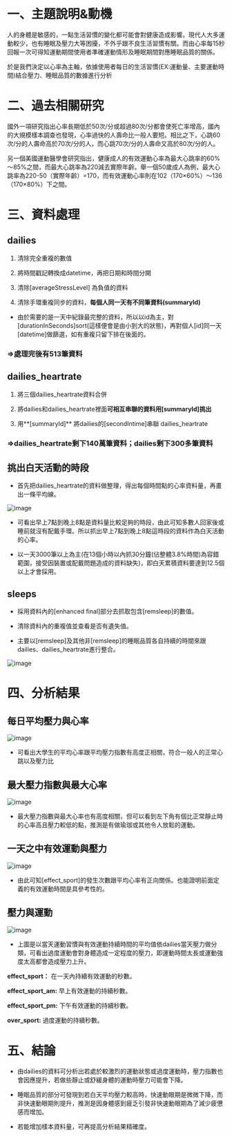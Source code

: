 # 一、主題說明&動機

人的身體是敏感的，一點生活習慣的變化都可能會對健康造成影響。現代人大多運動較少，也有睡眠及壓力大等困擾，不外乎跟不良生活習慣有關。而由心率每15秒回報一次可得知運動期間使用者準確運動情形及睡眠期間對應睡眠品質的關係。

於是我們決定以心率為主軸，依據使用者每日的生活習慣(EX:運動量、主要運動時間)結合壓力、睡眠品質的數據進行分析

# 二、過去相關研究

國外一項研究指出心率長期低於50次/分或超過80次/分都會使死亡率增高，國內的大規模樣本調查也發現，心率過快的人壽命比一般人要短。相比之下，心跳60次/分的人壽命高於70次/分的人，而心跳70次/分的人壽命又高於80次/分的人。

另一個美國運動醫學會研究指出，健康成人的有效運動心率為最大心跳率的60%～85%之間，而最大心跳率為220減去實際年齡。舉一個50歲成人為例，最大心跳率為220-50（實際年齡）=170，而有效運動心率則在102（170×60%）～136（170×80%）下之間。

# 三、資料處理

## dailies

1. 清除完全重複的數值

2. 將時間戳記轉換成datetime，再把日期和時間分開

3. 清除[averageStressLevel] 為負值的資料

4. 清除手環重複同步的資料，**每個人同一天有不同筆資料(summaryId)**

* 由於需要的是一天中紀錄最完整的資料，所以以id為主，對[durationInSeconds]sort(這樣便會是由小到大的狀態)，再對個人[id]同一天[datetime]做篩選，如有重複只留下排在後面的。

### =>處理完後有513筆資料

## dailies_heartrate

1. 將三個dailies_heartrate資料合併

2. 將dailies和dailies_heartrate裡面**可相互串聯的資料用[summaryId]挑出**
    
3. 用**[summaryId]** 將dailies的[secondIntime]串聯 dailies_heartrate

### =>dailies_heartrate剩下140萬筆資料；dailies剩下300多筆資料

## 挑出白天活動的時段

* 首先把dailies_heartrate的資料做整理，得出每個時間點的心率資料量，再畫出一條平均線。

![image](https://github.com/jason-28/Learning-Note/blob/main/img/%E5%B9%B3%E5%9D%87%E5%BF%83%E7%8E%87.jpg)

* 可看出早上7點到晚上8點是資料量比較足夠的時段，由此可知多數人回家後或睡前就沒有配戴手環。所以抓出早上7點到晚上8點這時段的資料作為白天活動的心率。

* 以一天3000筆以上為主(在13個小時以內抓30分鐘(佔整體3.8%時間)為容錯範圍，接受因裝置或配戴問題造成的資料缺失)，即白天累積資料要達到12.5個以上才會採用。

## sleeps

* 採用資料內的[enhanced final]部分去抓取包含[remsleep]的數值。

* 清除資料內的重複值並查看是否有遺失值。

* 主要以[remsleep]及其他非[remsleep]的睡眠品質各自持續的時間來跟dailies、dailies_heartrate進行整合。

![image](https://github.com/jason-28/Learning-Note/blob/main/img/%E4%B8%BB%E8%A6%81%E5%88%86%E6%9E%90%E5%B0%8D%E8%B1%A1.jpg)

# 四、分析結果

## 每日平均壓力與心率

![image](https://github.com/jason-28/Learning-Note/blob/main/img/%E5%B9%B3%E5%9D%87%E5%A3%93%E5%8A%9B%E8%88%87%E5%BF%83%E7%8E%87.jpg)

* 可看出大學生的平均心率跟平均壓力指數有高度正相關，符合一般人的正常心跳以及壓力比

## 最大壓力指數與最大心率

![image](https://github.com/jason-28/Learning-Note/blob/main/img/%E6%9C%80%E5%A4%A7%E5%A3%93%E5%8A%9B%E6%8C%87%E6%95%B8%E8%88%87%E6%9C%80%E5%A4%A7%E5%BF%83%E7%8E%87.jpg)

* 最大壓力指數與最大心率也有高度相關，但可以看到左下角有個比正常靜止時的心率高且壓力較低的點，推測是有做瑜珈或其他令人放鬆的運動。

## 一天之中有效運動與壓力

![image](https://github.com/jason-28/Learning-Note/blob/main/img/%E4%B8%80%E5%A4%A9%E4%B9%8B%E4%B8%AD%E6%9C%89%E6%95%88%E9%81%8B%E5%8B%95%E8%88%87%E5%A3%93%E5%8A%9B.jpg)

* 由此可知[effect_sport]的發生次數跟平均心率有正向關係。也能證明前面定義的有效運動時間是具參考性的。

## 壓力與運動

![image](https://github.com/jason-28/Learning-Note/blob/main/img/%E5%A3%93%E5%8A%9B%E8%88%87%E9%81%8B%E5%8B%95.jpg)

* 上圖是以當天運動習慣與有效運動持續時間的平均值依dailies當天壓力做分類，可看出過度運動會對身體造成一定程度的壓力，即運動時間太長或運動強度太高都會造成壓力上升。

**effect_sport：** 在一天內持續有效運動的秒數。

**effect_sport_am:** 早上有效運動的持續秒數。

**effect_sport_pm:** 下午有效運動的持續秒數。
    
**over_sport:** 過度運動的持續秒數。



# 五、結論

* 由dailies的資料可分析出若處於較激烈的運動狀態或過度運動時，壓力指數也會因應提升，若做些靜止或舒緩身體的運動時壓力可能會下降。

* 睡眠品質的部分可發現到若白天平均壓力較高時，快速動眼期是微微下降，而非快速動眼期則提升，推測是因身體感到疲乏引發非快速動眼期為了減少疲憊感而增加。

* 若能增加樣本資料量，可再提高分析結果精確度。
